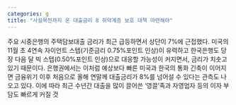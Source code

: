 ```yaml
---
categories: g
title: "사설목전까지 온 대출금리 8 취약계층 보호 대책 마련해야"
---
```

주요 시중은행의 주택담보대출 금리가 최근 급등하면서 상단이 7%에 근접했다. 미국의 11월 초 4연속 자이언트 스텝(기준금리 0.75%포인트 인상)이 유력하고 한국은행도 당장 다음 달 빅 스텝(0.50%포인트 인상)으로 대응할 가능성이 커지면서, 금리가 치솟고 있기 때문이다. 은행권에서는 이처럼 예상보다 빠른 미국과 한국의 통화 긴축이 이어지면 금융위기 이후 처음으로 올해 연말께 대출금리가 8%를 넘어설 수 있다는 관측도 나오고 있다. 이에 따라 최근 수년간 대출을 많이 끌어쓴 ‘영끌’족과 자영업자 등의 이자 부담도 빠르게 커질 것
